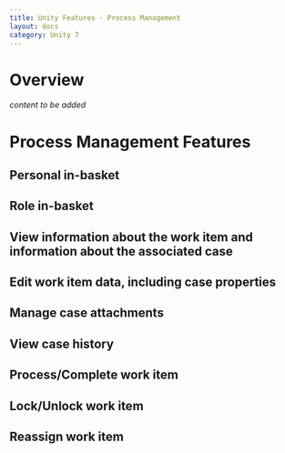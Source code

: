```yaml
---
title: Unity Features - Process Management
layout: docs
category: Unity 7
---
```

# Overview

*content to be added*

# Process Management Features

## Personal in-basket
## Role in-basket
## View information about the work item and information about the associated case
## Edit work item data, including case properties
## Manage case attachments
## View case history
## Process/Complete work item
## Lock/Unlock work item
## Reassign work item
